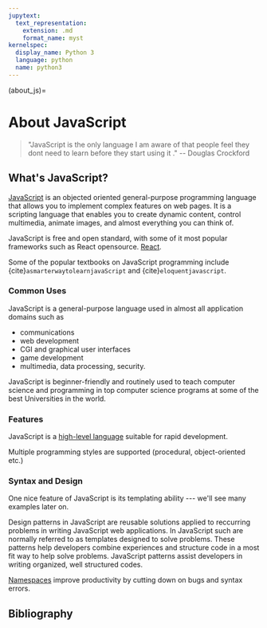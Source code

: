 ```yaml
---
jupytext:
  text_representation:
    extension: .md
    format_name: myst
kernelspec:
  display_name: Python 3
  language: python
  name: python3
---
```


(about_js)=

# About JavaScript

> \"JavaScript is the only language I am aware of that people feel they dont need to learn before they start using it .\" -- Douglas Crockford


## What\'s JavaScript?

[JavaScript](https://www.javascript.com/) is an objected oriented general-purpose programming
language that allows you to implement complex features on web pages. It is a scripting language that enables you to create dynamic content, control multimedia, animate images, and almost everything you can think of.

JavaScript is free and open standard, with some of it most popular frameworks such as React opensource.
[React](https://reactjs.org/).


Some of the popular textbooks on JavaScript programming include {cite}`asmarterwaytolearnjavaScript` and {cite}`eloquentjavascript`.

### Common Uses

JavaScript is a general-purpose language used in almost all application domains
such as

-   communications
-   web development
-   CGI and graphical user interfaces
-   game development
-   multimedia, data processing, security.

JavaScript is beginner-friendly and routinely used to teach computer science and
programming in top computer science programs at some of the best Universities in the world.



### Features

JavaScript is a [high-level language](https://en.wikipedia.org/wiki/High-level_programming_language)
suitable for rapid development.

Multiple programming styles are supported (procedural, object-oriented etc.)


### Syntax and Design

One nice feature of JavaScript is its templating ability --- we\'ll see many
examples later on.

Design patterns in JavaScript are reusable solutions applied to reccurring problems in writing JavaScript web applications.
In JavaScript such are normally referred to as templates designed to solve problems. These patterns help developers combine experiences and structure code in a most fit way to help solve problems. 
JavaScript patterns assist developers in writing organized, well structured codes.


[Namespaces](https://en.wikipedia.org/wiki/Namespace) improve
productivity by cutting down on bugs and syntax errors.


## Bibliography

```{bibliography} ../_bibliography/references.bib
```